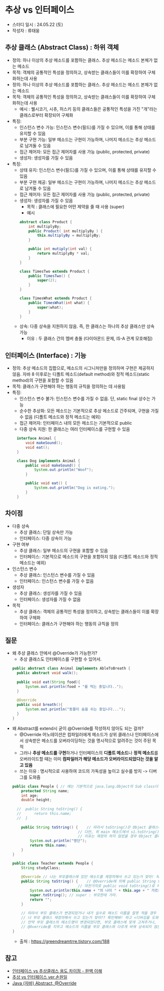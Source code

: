 # 추상 vs 인터페이스
* 스터디 일시 : 24.05.22 (토)
* 작성자 : 류태웅

## 추상 클래스 (Abstract Class) : 하위 객체
- 정의: 하나 이상의 추상 메소드를 포함하는 클래스. 추상 메소드는 메소드 본체가 없는 메소드
- 목적: 객체의 공통적인 특성을 정의하고, 상속받는 클래스들이 이를 확장하여 구체화하는데 사용
- 정의: 하나 이상의 추상 메소드를 포함하는 클래스. 추상 메소드는 메소드 본체가 없는 메소드
- 목적: 객체의 공통적인 특성을 정의하고, 상속받는 클래스들이 이를 확장하여 구체화하는데 사용
  - 예시 : 웰시코기, 시츄, 허스키 등의 클래스들은 공통적인 특성을 가진 "개"라는 클래스로부터 확장되어 구체화
- 특징:
  - 인스턴스 변수 가능: 인스턴스 변수(필드)를 가질 수 있으며, 이를 통해 상태를 유지할 수 있음
  - 부분 구현 가능: 일부 메소드는 구현이 가능하며, 나머지 메소드는 추상 메소드로 남겨둘 수 있음
  - 접근 제어자: 모든 접근 제어자를 사용 가능 (public, protected, private)
  - 생성자: 생성자를 가질 수 있음
- 특징:
  - 상태 유지: 인스턴스 변수(필드)를 가질 수 있으며, 이를 통해 상태를 유지할 수 있음
  - 부분 구현 제공: 일부 메소드는 구현이 가능하며, 나머지 메소드는 추상 메소드로 남겨둘 수 있음
  - 접근 제어자: 모든 접근 제어자를 사용 가능 (public, protected, private)
  - 생성자: 생성자를 가질 수 있음
    - 목적 : 클래스에 필요한 어떤 제약을 줄 때 사용 (super)
    - 예시
    ```java
    abstract class Product { 
        int multiplyBy;
        public Product( int multiplyBy ) {
            this.multiplyBy = multiplyBy;
        }

        public int mutiply(int val) {
            return multiplyBy * val;
        }
    }

    class TimesTwo extends Product {
        public TimesTwo() {
            super(2);
        }
    }

    class TimesWhat extends Product {
        public TimesWhat(int what) {
            super(what);
        }
    }
    ```
  - 상속: 다중 상속을 지원하지 않음. 즉, 한 클래스는 하나의 추상 클래스만 상속 가능
    - 이유 : 두 클래스 간의 멤버 충돌 (다이아몬드 문제, IS-A 관계 모호해짐)

## 인터페이스 (Interface) : 기능
- 정의: 추상 메소드의 집합으로, 메소드의 시그니처만을 정의하며 구현은 제공하지 않음.
자바 8 이후로는 디폴트 메소드(default method)와 정적 메소드(static method)의 구현을 포함할 수 있음
- 목적: 클래스가 구현해야 하는 행동의 규칙을 정의하는 데 사용됨
- 특징:
  - 인스턴스 변수 불가: 인스턴스 변수를 가질 수 없음. 단, static final 상수는 가능
  - 순수한 추상화: 모든 메소드는 기본적으로 추상 메소드로 간주되며, 구현을 가질 수 없음
  (디폴트 메소드와 정적 메소드는 예외)
  - 접근 제어자: 인터페이스 내의 모든 메소드는 기본적으로 public
  - 다중 상속 지원: 한 클래스는 여러 인터페이스를 구현할 수 있음
  ```java
    interface Animal {
        void makeSound();
        void eat();
    }

    class Dog implements Animal {
        public void makeSound() {
            System.out.println("Woof");
        }

        public void eat() {
            System.out.println("Dog is eating.");
        }
    }
  ```
## 차이점
- 다중 상속
  - 추상 클래스: 단일 상속만 가능
  - 인터페이스: 다중 상속이 가능
- 구현 여부
  - 추상 클래스: 일부 메소드의 구현을 포함할 수 있음
  - 인터페이스: 기본적으로 메소드의 구현을 포함하지 않음 (디폴트 메소드와 정적 메소드는 예외)
- 인스턴스 변수
  - 추상 클래스: 인스턴스 변수를 가질 수 있음
  - 인터페이스: 인스턴스 변수를 가질 수 없음
- 생성자
  - 추상 클래스: 생성자를 가질 수 있음
  - 인터페이스: 생성자를 가질 수 없음
- 목적
  - 추상 클래스: 객체의 공통적인 특성을 정의하고, 상속받는 클래스들이 이를 확장하여 구체화
  - 인터페이스: 클래스가 구현해야 하는 행동의 규칙을 정의

## 질문
- 왜 추상 클래스 안에서 @Override가 가능한가?
  - 추상 클래스도 인터페이스를 구현할 수 있어서.
  ```java
  public abstract class Animal implements AbleToBreath {
    public abstract void walk();
    
    public void eat(String food){
        System.out.println(food + "를 먹는 중입니다..");
    }
    
    @Override
    public void breath(){
        System.out.println("동물이 숨을 쉬는 중입니다...");
    }
  }
  ```
- 왜 Abstract를 extend시 굳이 @Override를 작성하지 않아도 되는 걸까?
  - @Override 어노테이션은 컴파일러에게 메소드가 상위 클래스나 인터페이스에서 상속받은 메소드를 오버라이딩하는 것을 명시적으로 알려주는 것이 주된 목적
  - 그러나 **추상 메소드를 구현**하거나 인터페이스의 **디폴트 메소드**나 **정적 메소드**를 오버라이드할 때는 이미 **컴파일러가 해당 메소드가 오버라이드되었다는 것을 알고 있음**
  - 쓰는 이유 : 명시적으로 사용하여 코드의 가독성을 높이고 실수를 방지 -> 디버그를 도와줌
  ```java
  public class People {	// 얘는 기본적으로 java.lang.Object의 Sub class다. 즉, 'public class People extends java.lang.Object'와 같다. 
	  protected String name;
	  int age;
	  double height;
	
    //	public String toString() {
    //		return this.name;
    //	}
	
	  public String toString() {	// 따라서 toString()은 Object 클래스에 있는 메소드이기 때문에 없어도 사용할 수 있다.
								// 다만, 위 main 메소드에서 s1.toString()는 Student@36aa7bc2 를 반환해 'Student@36aa7bc2의 점수 100, 50' 을 출력할거다.
								// 이유는 재정의 하지 않았을 경우 Object 클래스가 toString()으로 반환하는 것은 s1이라는 방의 메모리 주소 자체를 반환하기 때문이다.
		  System.out.println("명단");
		  return this.name;
	  }
  }
  ```
  ```java
  public class Teacher extends People {
	  String studyClass;
	
	  @Override	// 나는 부모클래스에 있던 메소드를 재정의해서 쓰고 있는거 맞아! 하는것이다.
	  public String toString() {	// @Override에 의해 public String toString2()로 이름을 바꾸면 에러가 발생한다. (부모 클래스에 public String toString2()라는 메소드가 없기 때문.)
								// 마찬가지로 public void toString()로 메소드 타입을 바꾸면 에러가 발생한다. (부모 클래스에 public void String toString()라는 메소드가 없기 때문.)
		  System.out.println(this.name + "의 나이 " + this.age + " 가르치는 반 : " + this.studyClass);
		  super.toString();	// super : 부모한테 가라.
		  return "";
	  }
	
	  // 따라서 부모 클래스가 변경되었거나 내가 실수로 메소드 이름을 잘못 적을 경우 부모 클래스에 일치하는 메소드가 확인되지 않기 때문에,
	  // 너 부모 클래스 재정의해서 쓰고 있는거 맞아?? 확인해봐! 하고 <디버깅을 도와준다!>
	  // 만약 부모 클래스의 메소드명이 변경되었다면, 부모 클래스에 맞게 고쳐주거나, 부모 클래스와 다르게 새롭게 메소드를 만들려는거면
	  // @Override를 지우고 메소드의 이름을 부모 클래스와 다르게 바꿔 상속되지 않는 Teacher 클래스만의 메소드로 새로운 메소드를 만들어 사용한다.
  }
  ```
  - 출처 : https://greendreamtrre.tistory.com/188

## 참고
- [인터페이스 vs 추상클래스 용도 차이점 - 완벽 이해](https://inpa.tistory.com/entry/JAVA-%E2%98%95-%EC%9D%B8%ED%84%B0%ED%8E%98%EC%9D%B4%EC%8A%A4-vs-%EC%B6%94%EC%83%81%ED%81%B4%EB%9E%98%EC%8A%A4-%EC%B0%A8%EC%9D%B4%EC%A0%90-%EC%99%84%EB%B2%BD-%EC%9D%B4%ED%95%B4%ED%95%98%EA%B8%B0)
- [추상 vs 인터페이스 ver.손원일](https://github.com/learning-mate-org/tech-interview-study/blob/main/Language/Java/%EC%B6%94%EC%83%81%20vs%20%EC%9D%B8%ED%84%B0%ED%8E%98%EC%9D%B4%EC%8A%A4/%EC%86%90%EC%9B%90%EC%9D%BC.md)
- [Java (자바) Abstract, @Override](https://greendreamtrre.tistory.com/188)